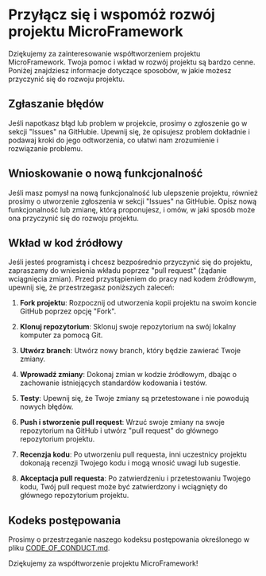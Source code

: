 # Przyłącz się i wspomóż rozwój projektu MicroFramework

Dziękujemy za zainteresowanie współtworzeniem projektu MicroFramework. Twoja pomoc i wkład w rozwój projektu są bardzo cenne. Poniżej znajdziesz informacje dotyczące sposobów, w jakie możesz przyczynić się do rozwoju projektu.

## Zgłaszanie błędów

Jeśli napotkasz błąd lub problem w projekcie, prosimy o zgłoszenie go w sekcji "Issues" na GitHubie. Upewnij się, że opisujesz problem dokładnie i podawaj kroki do jego odtworzenia, co ułatwi nam zrozumienie i rozwiązanie problemu.

## Wnioskowanie o nową funkcjonalność

Jeśli masz pomysł na nową funkcjonalność lub ulepszenie projektu, również prosimy o utworzenie zgłoszenia w sekcji "Issues" na GitHubie. Opisz nową funkcjonalność lub zmianę, którą proponujesz, i omów, w jaki sposób może ona przyczynić się do rozwoju projektu.

## Wkład w kod źródłowy

Jeśli jesteś programistą i chcesz bezpośrednio przyczynić się do projektu, zapraszamy do wniesienia wkładu poprzez "pull request" (żądanie wciągnięcia zmian). Przed przystąpieniem do pracy nad kodem źródłowym, upewnij się, że przestrzegasz poniższych zaleceń:

1. **Fork projektu**: Rozpocznij od utworzenia kopii projektu na swoim koncie GitHub poprzez opcję "Fork".

2. **Klonuj repozytorium**: Sklonuj swoje repozytorium na swój lokalny komputer za pomocą Git.

3. **Utwórz branch**: Utwórz nowy branch, który będzie zawierać Twoje zmiany.

4. **Wprowadź zmiany**: Dokonaj zmian w kodzie źródłowym, dbając o zachowanie istniejących standardów kodowania i testów.

5. **Testy**: Upewnij się, że Twoje zmiany są przetestowane i nie powodują nowych błędów.

6. **Push i stworzenie pull request**: Wrzuć swoje zmiany na swoje repozytorium na GitHub i utwórz "pull request" do głównego repozytorium projektu.

7. **Recenzja kodu**: Po utworzeniu pull requesta, inni uczestnicy projektu dokonają recenzji Twojego kodu i mogą wnosić uwagi lub sugestie.

8. **Akceptacja pull requesta**: Po zatwierdzeniu i przetestowaniu Twojego kodu, Twój pull request może być zatwierdzony i wciągnięty do głównego repozytorium projektu.

## Kodeks postępowania

Prosimy o przestrzeganie naszego kodeksu postępowania określonego w pliku [CODE_OF_CONDUCT.md](./CODE_OF_CONDUCT.md).

Dziękujemy za współtworzenie projektu MicroFramework!
